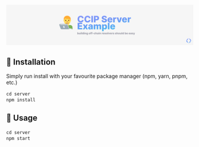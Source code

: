 ![](../_assets/_banner_2.png)

## 🔧 Installation

Simply run install with your favourite package manager (npm, yarn, pnpm, etc.)

```
cd server
npm install
```

## 🏃 Usage

```
cd server
npm start
```
